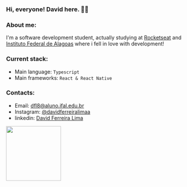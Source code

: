 ### Hi, everyone! David here. ✌🏻

### About me:
I'm a software development student, actually studying at [Rocketseat](https://www.rocketseat.com.br/) and [Instituto Federal de Alagoas](https://www.instagram.com/ifal.oficial/) where i fell in love with development!

### Current stack:

- Main language: `Typescript`
- Main frameworks: `React & React Native`

### Contacts:

- Email: dfl8@aluno.ifal.edu.br
- Instagram: [@davidferreiralimaa](https://instagram.com/davidferreiralimaa/)
- linkedin: [David Ferreira Lima](https://br.linkedin.com/in/david-ferreira-lima-7b24b81b3)

<div style="display: flex">
  <div>
    <a href="https://github.com/DavidFerreiraa">
    <img height="150em" src="https://github-readme-stats.vercel.app/api/top-langs/?username=DavidFerreiraa&layout=compact&langs_count=7&theme=dark"/>
  </div>
</div>
